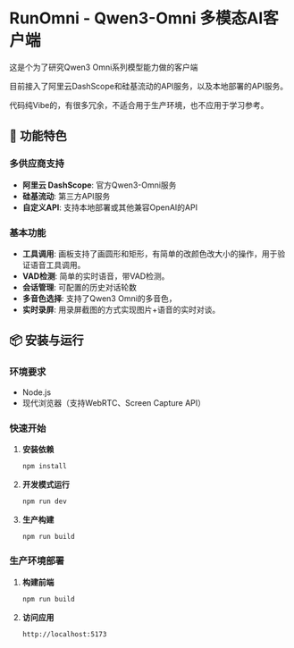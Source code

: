# RunOmni - Qwen3-Omni 多模态AI客户端

这是个为了研究Qwen3 Omni系列模型能力做的客户端

目前接入了阿里云DashScope和硅基流动的API服务，以及本地部署的API服务。

代码纯Vibe的，有很多冗余，不适合用于生产环境，也不应用于学习参考。

## 🚀 功能特色


### 多供应商支持
- **阿里云 DashScope**: 官方Qwen3-Omni服务
- **硅基流动**: 第三方API服务
- **自定义API**: 支持本地部署或其他兼容OpenAI的API

### 基本功能
- **工具调用**: 画板支持了画圆形和矩形，有简单的改颜色改大小的操作，用于验证语音工具调用。
- **VAD检测**: 简单的实时语音，带VAD检测。
- **会话管理**: 可配置的历史对话轮数
- **多音色选择**: 支持了Qwen3 Omni的多音色，
- **实时录屏**: 用录屏截图的方式实现图片+语音的实时对谈。



## 📦 安装与运行

### 环境要求
- Node.js 
- 现代浏览器（支持WebRTC、Screen Capture API）

### 快速开始

1. **安装依赖**
   ```bash
   npm install
   ```

2. **开发模式运行**
   ```bash
   npm run dev
   ```

3. **生产构建**
   ```bash
   npm run build
   ```

### 生产环境部署

1. **构建前端**
   ```bash
   npm run build
   ```

2. **访问应用**
   ```
   http://localhost:5173
   ```

